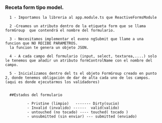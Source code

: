 ### Receta form tipo model.

      1 - Importamos la libreria al app.module.ts que ReactiveFormsModule
      
      2 -Creamos un atributo dentro de la etiqueta form que se llama formGroup  que contendrá el nombre del formulario.

      3 - Necesitamos implementar el eveno ngSubmit que llame a una funcion que NO RECIBE PARAMETROS.
      la funcion te genera un objeto JSON.

      4 - A cada campo del formulario (input, select, textarea,....) solo le tenemos que añadir un atributo formControlName con el nombre del campo.

      5 - Inicializamos dentro del ts el objeto FormGroup creado en punto 2, donde tenemos obligación de dar de alta cada uno de los campos. (aqui es donde ejecutarmos los validadores)


      ##Estados del formulario

              - Pristine (limpio)   ------- Dirty(sucio)
              - Invalid (invalido) ------  valid(valido)
              - untouched (no tocado) ---- touched( tocado )
              - unsubmitted (sin enviar) --- submitted (enviado)


